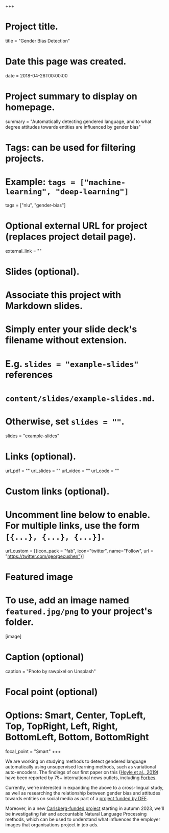 +++
# Project title.
title = "Gender Bias Detection"

# Date this page was created.
date = 2018-04-26T00:00:00

# Project summary to display on homepage.
summary = "Automatically detecting gendered language, and to what degree attitudes towards entities are influenced by gender bias"

# Tags: can be used for filtering projects.
# Example: `tags = ["machine-learning", "deep-learning"]`
tags = ["nlu", "gender-bias"]

# Optional external URL for project (replaces project detail page).
external_link = ""

# Slides (optional).
#   Associate this project with Markdown slides.
#   Simply enter your slide deck's filename without extension.
#   E.g. `slides = "example-slides"` references 
#   `content/slides/example-slides.md`.
#   Otherwise, set `slides = ""`.
slides = "example-slides"

# Links (optional).
url_pdf = ""
url_slides = ""
url_video = ""
url_code = ""

# Custom links (optional).
#   Uncomment line below to enable. For multiple links, use the form `[{...}, {...}, {...}]`.
url_custom = [{icon_pack = "fab", icon="twitter", name="Follow", url = "https://twitter.com/georgecushen"}]

# Featured image
# To use, add an image named `featured.jpg/png` to your project's folder. 
[image]
  # Caption (optional)
  caption = "Photo by rawpixel on Unsplash"
  
  # Focal point (optional)
  # Options: Smart, Center, TopLeft, Top, TopRight, Left, Right, BottomLeft, Bottom, BottomRight
  focal_point = "Smart"
+++

We are working on studying methods to detect gendered language automatically using unsupervised learning methods, such as variational auto-encoders. The findings of our first paper on this (<a href="/publication/2019_acl_hoyle/">Hoyle et al., 2019</a>) have been reported by 75+ international news outlets, including <a href="https://www.forbes.com/sites/jessedamiani/2019/08/30/massive-machine-learning-study-demonstrates-gender-stereotyping-and-sexist-language-in-literature/">Forbes</a>.

Currently, we're interested in expanding the above to a cross-lingual study, as well as researching the relationship between gender bias and attitudes towards entities on social media as part of a <a href="https://dff.dk/en/grants/database?instrument:list=all&filed_method:list=all&period:list=all&set_language=en&SearchableText=gender-biased">project funded by DFF</a>.

Moreover, in a new <a href="https://www.carlsbergfondet.dk/da/Forskningsaktiviteter/Bevillingsstatistik/Bevillingsoversigt/CF22_1461_Pia-Ingold">Carlsberg-funded project</a> starting in autumn 2023, we'll be investigating fair and accountable Natural Language Processing methods, which can be used to understand what influences the employer images that organisations project in job ads.

